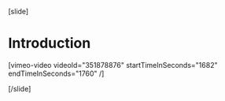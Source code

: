[slide]
# Introduction

[vimeo-video videoId="351878876" startTimeInSeconds="1682" endTimeInSeconds="1760" /]

[/slide]
